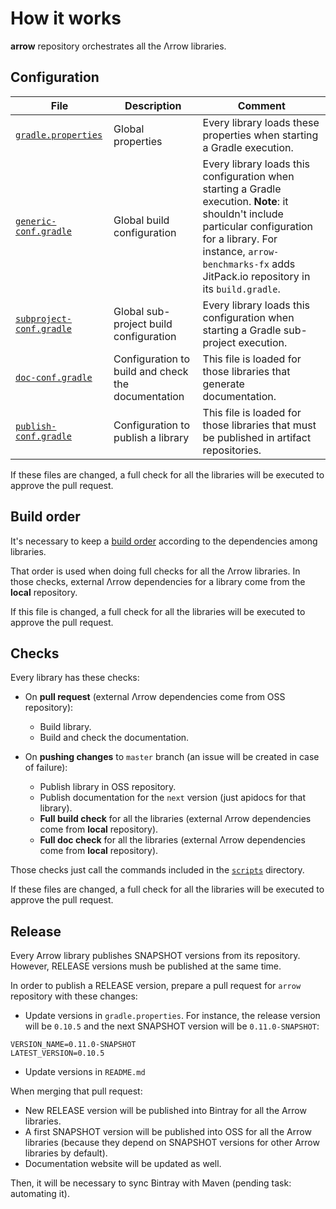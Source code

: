 # How it works

**arrow** repository orchestrates all the Λrrow libraries.

## Configuration

| File | Description | Comment |
| ---- | ----------- | ------- |
| [`gradle.properties`](https://github.com/arrow-kt/arrow/blob/master/gradle.properties) | Global properties | Every library loads these properties when starting a Gradle execution. |
| [`generic-conf.gradle`](https://github.com/arrow-kt/arrow/blob/master/generic-conf.gradle) | Global build configuration | Every library loads this configuration when starting a Gradle execution. **Note**: it shouldn't include particular configuration for a library. For instance, `arrow-benchmarks-fx` adds JitPack.io repository in its `build.gradle`. |
| [`subproject-conf.gradle`](https://github.com/arrow-kt/arrow/blob/master/subproject-conf.gradle) | Global sub-project build configuration | Every library loads this configuration when starting a Gradle sub-project execution. |
| [`doc-conf.gradle`](https://github.com/arrow-kt/arrow/blob/master/doc-conf.gradle) | Configuration to build and check the documentation | This file is loaded for those libraries that generate documentation. |
| [`publish-conf.gradle`](https://github.com/arrow-kt/arrow/blob/master/publish-conf.gradle) | Configuration to publish a library | This file is loaded for those libraries that must be published in artifact repositories. |

If these files are changed, a full check for all the libraries will be executed to approve the pull request.

## Build order

It's necessary to keep a [build order](../../lists/build.txt) according to the dependencies among libraries.

That order is used when doing full checks for all the Λrrow libraries. In those checks, external Λrrow dependencies for a library come from the **local** repository.

If this file is changed, a full check for all the libraries will be executed to approve the pull request.

## Checks

Every library has these checks:

* On **pull request** (external Λrrow dependencies come from OSS repository):
    * Build library.
    * Build and check the documentation.

* On **pushing changes** to `master` branch (an issue will be created in case of failure):
    * Publish library in OSS repository.
    * Publish documentation for the `next` version (just apidocs for that library).
    * **Full build check** for all the libraries (external Λrrow dependencies come from **local** repository).
    * **Full doc check** for all the libraries (external Λrrow dependencies come from **local** repository).

Those checks just call the commands included in the [`scripts`](../../scripts) directory.

If these files are changed, a full check for all the libraries will be executed to approve the pull request.

## Release

Every Arrow library publishes SNAPSHOT versions from its repository. However, RELEASE versions mush be published at the same time.

In order to publish a RELEASE version, prepare a pull request for `arrow` repository with these changes:

* Update versions in `gradle.properties`. For instance, the release version will be `0.10.5` and the next SNAPSHOT version will be `0.11.0-SNAPSHOT`:
```
VERSION_NAME=0.11.0-SNAPSHOT
LATEST_VERSION=0.10.5
```
* Update versions in `README.md`

When merging that pull request:

* New RELEASE version will be published into Bintray for all the Arrow libraries.
* A first SNAPSHOT version will be published into OSS for all the Arrow libraries (because they depend on SNAPSHOT versions for other Arrow libraries by default).
* Documentation website will be updated as well.

Then, it will be necessary to sync Bintray with Maven (pending task: automating it).
